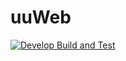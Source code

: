 # uuWeb

[![Develop Build and Test](https://github.com/uu-team-8/uuWeb/actions/workflows/development.yml/badge.svg)](https://github.com/uu-team-8/uuWeb/actions/workflows/development.yml)
